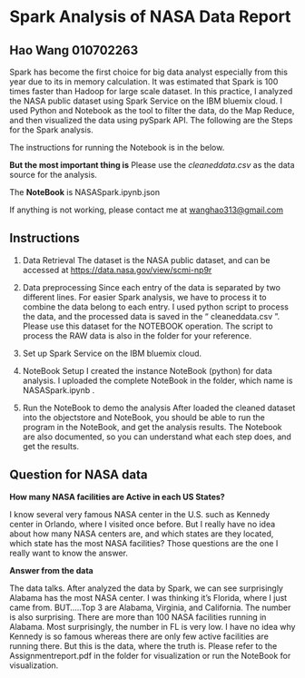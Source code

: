 # Spark Analysis of NASA Data Report
##                             Hao Wang    010702263

					

Spark has become the first choice for big data analyst especially from this year due to its in memory calculation. It was estimated that Spark is 100 times faster than Hadoop for large scale dataset. In this practice, I analyzed the NASA public dataset using Spark Service on the IBM bluemix cloud. I used Python and Notebook as the tool to filter the data, do the Map Reduce, and then visualized the data using pySpark API. The following are the Steps for the Spark analysis.

The instructions for running the Notebook is in the below.

**But the most important thing is**
Please use the *cleaneddata.csv* as the data source for the analysis.

The **NoteBook** is NASASpark.ipynb.json

If anything is not working, please contact me at wanghao313@gmail.com


## Instructions

1.  Data Retrieval
The dataset is the NASA public dataset, and can be accessed at https://data.nasa.gov/view/scmi-np9r

2.  Data preprocessing
Since each entry of the data is separated by two different lines. 
For easier Spark analysis, we have to process it to combine the data belong to each entry. 
I used python script to process the data, and the processed data is saved in the “ cleaneddata.csv ”.
Please use this dataset for the NOTEBOOK operation.	The script to process the RAW data is also in the folder for your reference.

3.   Set up Spark Service on the IBM bluemix cloud.

4.   NoteBook Setup
 I created the instance NoteBook (python) for data analysis. 
I uploaded the complete NoteBook in the folder, which name is  NASASpark.ipynb .

5.  Run the NoteBook to demo the analysis
After loaded the cleaned dataset into the objectstore and NoteBook, you should be able to run the program in the NoteBook, and get the analysis results. The Notebook are also documented, so you can understand what each step does, and get the results.

## Question for NASA data

**How many NASA facilities are Active in each US States?**

I know several very famous NASA center in the U.S. such as Kennedy center in Orlando, where I visited once before. But I really have no idea about how many NASA centers are, and which states are they located, which state has the most NASA facilities?
Those questions are the one I really want to know the answer.

**Answer from the data**

The data talks. After analyzed the data by Spark, we can see surprisingly Alabama has the most NASA center. I was thinking it’s Florida, where I just came from. BUT…..Top 3 are Alabama, Virginia, and California. The number is also surprising. There are more than 100 NASA facilities running in Alabama. Most surprisingly, the number in FL is very low. I have no idea why Kennedy is so famous whereas there are only few active facilities are running there. But this is the data, where the truth is. Please refer to the Assignmentreport.pdf in the folder for visualization or run the NoteBook for visualization.






